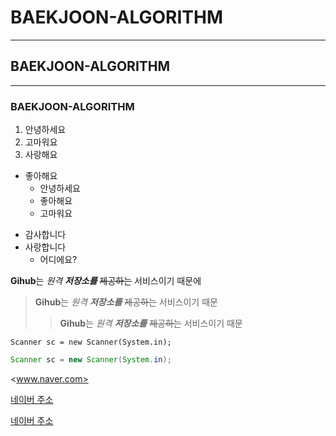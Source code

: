 # BAEKJOON-ALGORITHM
***
## BAEKJOON-ALGORITHM
---
### BAEKJOON-ALGORITHM

1. 안녕하세요
2. 고마워요
3. 사랑해요

- 좋아해요
  - 안녕하세요
  - 좋아해요
  - 고마워요

+ 감사합니다
+ 사랑합니다
  - 어디에요?


**Gihub**는 *원격* ***저장소를*** ~~제공하는~~ 서비스이기 때문에


> **Gihub**는 *원격* ***저장소를*** ~~제공하는~~ 서비스이기 때문
>>**Gihub**는 *원격* ***저장소를*** ~~제공하는~~ 서비스이기 때문

`Scanner sc = new Scanner(System.in);`

```java
Scanner sc = new Scanner(System.in);
```

<www.naver.com>

[네이버 주소](www.naver.com)

[네이버 주소](www.naver.com, "검색 사이트")
